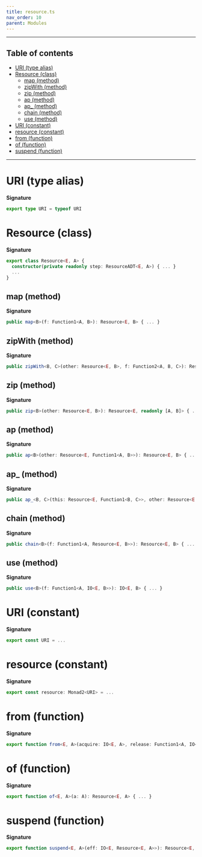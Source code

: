 ```yaml
---
title: resource.ts
nav_order: 10
parent: Modules
---
```


---

<h2 class="text-delta">Table of contents</h2>

- [URI (type alias)](#uri-type-alias)
- [Resource (class)](#resource-class)
  - [map (method)](#map-method)
  - [zipWith (method)](#zipwith-method)
  - [zip (method)](#zip-method)
  - [ap (method)](#ap-method)
  - [ap\_ (method)](#ap_-method)
  - [chain (method)](#chain-method)
  - [use (method)](#use-method)
- [URI (constant)](#uri-constant)
- [resource (constant)](#resource-constant)
- [from (function)](#from-function)
- [of (function)](#of-function)
- [suspend (function)](#suspend-function)

---

# URI (type alias)

**Signature**

```ts
export type URI = typeof URI
```

# Resource (class)

**Signature**

```ts
export class Resource<E, A> {
  constructor(private readonly step: ResourceADT<E, A>) { ... }
  ...
}
```

## map (method)

**Signature**

```ts
public map<B>(f: Function1<A, B>): Resource<E, B> { ... }
```

## zipWith (method)

**Signature**

```ts
public zipWith<B, C>(other: Resource<E, B>, f: Function2<A, B, C>): Resource<E, C> { ... }
```

## zip (method)

**Signature**

```ts
public zip<B>(other: Resource<E, B>): Resource<E, readonly [A, B]> { ... }
```

## ap (method)

**Signature**

```ts
public ap<B>(other: Resource<E, Function1<A, B>>): Resource<E, B> { ... }
```

## ap\_ (method)

**Signature**

```ts
public ap_<B, C>(this: Resource<E, Function1<B, C>>, other: Resource<E, B>): Resource<E, C> { ... }
```

## chain (method)

**Signature**

```ts
public chain<B>(f: Function1<A, Resource<E, B>>): Resource<E, B> { ... }
```

## use (method)

**Signature**

```ts
public use<B>(f: Function1<A, IO<E, B>>): IO<E, B> { ... }
```

# URI (constant)

**Signature**

```ts
export const URI = ...
```

# resource (constant)

**Signature**

```ts
export const resource: Monad2<URI> = ...
```

# from (function)

**Signature**

```ts
export function from<E, A>(acquire: IO<E, A>, release: Function1<A, IO<E, void>>): Resource<E, A> { ... }
```

# of (function)

**Signature**

```ts
export function of<E, A>(a: A): Resource<E, A> { ... }
```

# suspend (function)

**Signature**

```ts
export function suspend<E, A>(eff: IO<E, Resource<E, A>>): Resource<E, A> { ... }
```

